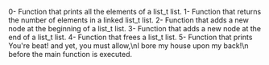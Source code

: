 0- Function that prints all the elements of a list_t list.
1- Function that returns the number of elements in a linked list_t list.
2- Function that adds a new node at the beginning of a list_t list.
3- Function that adds a new node at the end of a list_t list.
4- Function that frees a list_t list.
5- Function that prints You're beat! and yet, you must allow,\nI bore my house upon my back!\n before the main function is executed.
